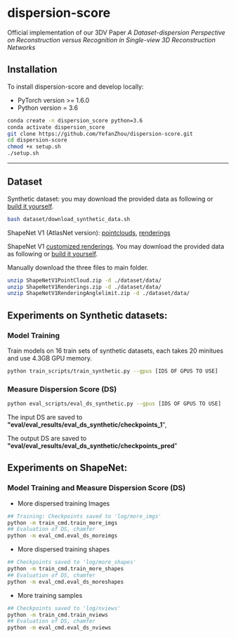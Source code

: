 # dispersion-score



Official implementation of our 3DV Paper *A Dataset-dispersion Perspective on Reconstruction versus Recognition in Single-view 3D Reconstruction Networks* 

## Installation

To install dispersion-score and develop locally:

- PyTorch version >= 1.6.0
- Python version = 3.6

```bash
conda create -n dispersion_score python=3.6
conda activate dispersion_score
git clone https://github.com/YefanZhou/dispersion-score.git
cd dispersion-score
chmod +x setup.sh 
./setup.sh
```

------

## Dataset

Synthetic dataset: you may download the provided data as following or [build it yourself](https://github.com/YefanZhou/dispersion-score/tree/main/dataset/synthetic_data).

```bash
bash dataset/download_synthetic_data.sh
```

ShapeNet V1 (AtlasNet version): [pointclouds](https://drive.google.com/file/d/1MMCYOqSalz77dduKahqDEQKFP9aCvUCy/view?usp=sharing), [renderings](https://drive.google.com/file/d/153nd1oUd5ONnP8AoXaU8IZunskd5LEvB/view?usp=sharing)  

ShapeNet V1 [customized renderings](https://drive.google.com/file/d/1Y2nAktYbeRJ23bhjqZp3c4kh5P8oBYdp/view?usp=sharing). You may download the provided data as following or [build it yourself](https://github.com/YefanZhou/dispersion-score/tree/main/dataset/data).

Manually download the three files to main folder.

```bash
unzip ShapeNetV1PointCloud.zip -d ./dataset/data/
unzip ShapeNetV1Renderings.zip -d ./dataset/data/
unzip ShapeNetV1RenderingAnglelimit.zip -d ./dataset/data/
```

## Experiments on Synthetic datasets:

### Model Training 

Train models on 16 train sets of synthetic datasets, each takes 20 minitues and use 4.3GB GPU memory.

```bash
python train_scripts/train_synthetic.py --gpus [IDS OF GPUS TO USE]
```

### Measure Dispersion Score (DS)

```bash
python eval_scripts/eval_ds_synthetic.py --gpus [IDS OF GPUS TO USE]
```

The input DS are saved to **"eval/eval_results/eval_ds_synthetic/checkpoints_1**", 

The output DS are saved to **"eval/eval_results/eval_ds_synthetic/checkpoints_pred**"



## Experiments on ShapeNet:

### Model Training and Measure Dispersion Score (DS)

- More dispersed training Images 

```bash
## Training: Checkpoints saved to 'log/more_imgs'
python -m train_cmd.train_more_imgs
## Evaluation of DS, chamfer
python -m eval_cmd.eval_ds_moreimgs
```

- More dispersed training shapes

```bash
## Checkpoints saved to 'log/more_shapes'
python -m train_cmd.train_more_shapes
## Evaluation of DS, chamfer
python -m eval_cmd.eval_ds_moreshapes
```

- More training samples

```bash
## Checkpoints saved to 'log/nviews'
python -m train_cmd.train_nviews
## Evaluation of DS, chamfer
python -m eval_cmd.eval_ds_nviews
```





